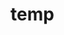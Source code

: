 # temp





































































































































































































































































































